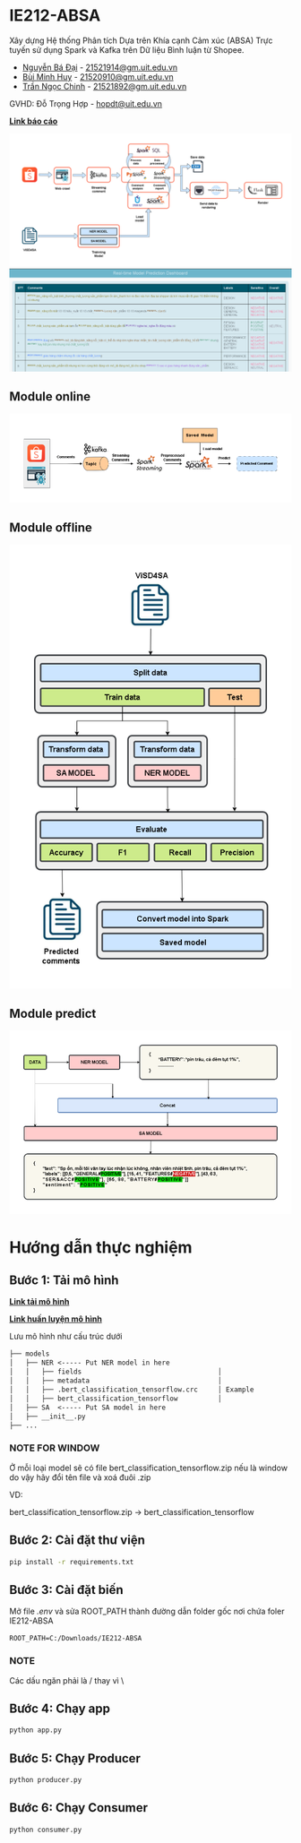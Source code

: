 # IE212-ABSA
Xây dựng Hệ thống Phân tích Dựa trên Khía cạnh Cảm xúc (ABSA) Trực tuyến sử dụng Spark và Kafka trên Dữ liệu Bình luận từ Shopee.

- [Nguyễn Bá Đại](https://www.facebook.com/it.dainb/)   - 21521914@gm.uit.edu.vn
- [Bùi Minh Huy](https://www.facebook.com/profile.php?id=100014776896464)   - 21520910@gm.uit.edu.vn
- [Trần Ngọc Chinh](https://www.facebook.com/tnchinh.03)    - 21521892@gm.uit.edu.vn

GVHD: Đỗ Trọng Hợp - hopdt@uit.edu.vn

[**Link báo cáo**](https://www.overleaf.com/read/vsksgcnrkyjk#777b93)

![System overall](./images/overall.png)
![Web](./images/web.png)

## Module online

![Online](./images/online.png)

## Module offline

![Offline](./images/offline.png)

## Module predict

![Predict](./images/predict.png)

# Hướng dẫn thực nghiệm

## Bước 1: Tải mô hình
[**Link tải mô hình**](https://drive.google.com/drive/folders/1ChxaZdyyBja2ygICWN3dBMssinhuXRWA?usp=sharing)

[**Link huấn luyện mô hình**](https://drive.google.com/drive/folders/1Tz8SNwyruvdWaKygMKpO2jXxR435Z8uQ?usp=sharing)

Lưu mô hình như cấu trúc dưới

```
├── models
│   ├── NER <----- Put NER model in here
│   │   ├── fields                                  │
│   │   ├── metadata                                │
│   │   ├── .bert_classification_tensorflow.crc     │ Example
│   │   ├── bert_classification_tensorflow          │
│   ├── SA  <----- Put SA model in here
│   ├── __init__.py
├── ...
```

### NOTE FOR WINDOW

Ở mỗi loại model sẽ có file bert_classification_tensorflow.zip nếu là window do vậy hãy đổi tên file và xoá đuôi .zip

VD:

bert_classification_tensorflow.zip -> bert_classification_tensorflow

## Bước 2: Cài đặt thư viện
```bash
pip install -r requirements.txt
```

## Bước 3: Cài đặt biến

Mở file *.env* và sửa ROOT_PATH thành đường dẫn folder gốc nơi chứa foler IE212-ABSA
```.env
ROOT_PATH=C:/Downloads/IE212-ABSA
```

### NOTE

Các dấu ngăn phải là / thay vì \

## Bước 4: Chạy app
```bash
python app.py
```

## Bước 5: Chạy Producer
```bash
python producer.py
```

## Bước 6: Chạy Consumer
```bash
python consumer.py
```
